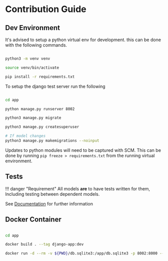 # Contribution Guide


## Dev Environment

It's advised to setup a python virtual env for development. this can be done with the following commands.

``` bash

python3 -m venv venv

source venv/bin/activate

pip install -r requirements.txt

```

To setup the django test server run the following

``` bash

cd app

python manage.py runserver 8002

python3 manage.py migrate

python3 manage.py createsuperuser

# If model changes
python3 manage.py makemigrations --noinput

```

Updates to python modules will need to be captured with SCM. This can be done by running `pip freeze > requirements.txt` from the running virtual environment.



## Tests

!!! danger "Requirement"
    All models **are** to have tests written for them, Including testing between dependent models. 

See [Documentation](https://nofusscomputing.com/projects/django-template/development/testing/) for further information


## Docker Container

``` bash

cd app

docker build . --tag django-app:dev

docker run -d --rm -v ${PWD}/db.sqlite3:/app/db.sqlite3 -p 8002:8000 --name app django-app:dev

```

